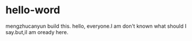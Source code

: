 # hello-word
mengzhucanyun build this.
hello, everyone.I am don't known what should I say.but,iI am oready here.
